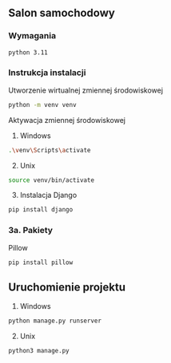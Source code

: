 ## Salon samochodowy  
### Wymagania
```sh
python 3.11
```
### Instrukcja instalacji

Utworzenie wirtualnej zmiennej środowiskowej
```sh
python -m venv venv
```
Aktywacja zmiennej środowiskowej
1. Windows
```sh
.\venv\Scripts\activate
```
2. Unix
```sh
source venv/bin/activate
```
3. Instalacja Django
```sh
pip install django
```
### 3a. Pakiety  
Pillow
```sh
pip install pillow
```
## Uruchomienie projektu
1. Windows
```sh
python manage.py runserver
```
2. Unix 
```sh
python3 manage.py
```